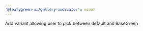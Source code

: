 ```yaml
---
'@leafygreen-ui/gallery-indicator': minor
---
```


Add variant allowing user to pick between default and BaseGreen
